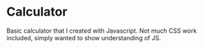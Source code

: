 # Calculator


Basic calculator that I created with Javascript. Not much CSS work included, simply wanted to show understanding of JS.
